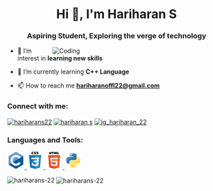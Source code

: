 <h1 align="center">Hi 👋, I'm Hariharan S</h1>
<h3 align="center">Aspiring Student, Exploring the verge of technology</h3>
<img align="right" alt="Coding" width="400" src="https://www.springboard.com/blog/wp-content/uploads/2022/06/what-does-a-coder-do-2022-career-guide.jpg">

- 🔭 I’m interest in **learning new skills**

- 🌱 I’m currently learning **C++ Language**

- 📫 How to reach me **hariharanoffl22@gmail.com**

<h3 align="left">Connect with me:</h3>
<p align="left">
<a href="https://linkedin.com/in/hariharans22" target="blank"><img align="center" src="https://raw.githubusercontent.com/rahuldkjain/github-profile-readme-generator/master/src/images/icons/Social/linked-in-alt.svg" alt="hariharans22" height="30" width="40" /></a>
<a href="[https://fb.com/hariharan s](https://www.facebook.com/profile.php?id=61553898812073)" target="blank"><img align="center" src="https://raw.githubusercontent.com/rahuldkjain/github-profile-readme-generator/master/src/images/icons/Social/facebook.svg" alt="hariharan s" height="30" width="40" /></a>
<a href="https://instagram.com/ig_hariharan_22" target="blank"><img align="center" src="https://raw.githubusercontent.com/rahuldkjain/github-profile-readme-generator/master/src/images/icons/Social/instagram.svg" alt="ig_hariharan_22" height="30" width="40" /></a>
</p>

<h3 align="left">Languages and Tools:</h3>
<p align="left"> <a href="https://www.cprogramming.com/" target="_blank" rel="noreferrer"> <img src="https://raw.githubusercontent.com/devicons/devicon/master/icons/c/c-original.svg" alt="c" width="40" height="40"/> </a> <a href="https://www.w3schools.com/css/" target="_blank" rel="noreferrer"> <img src="https://raw.githubusercontent.com/devicons/devicon/master/icons/css3/css3-original-wordmark.svg" alt="css3" width="40" height="40"/> </a> <a href="https://www.w3.org/html/" target="_blank" rel="noreferrer"> <img src="https://raw.githubusercontent.com/devicons/devicon/master/icons/html5/html5-original-wordmark.svg" alt="html5" width="40" height="40"/> </a> <a href="https://www.python.org" target="_blank" rel="noreferrer"> <img src="https://raw.githubusercontent.com/devicons/devicon/master/icons/python/python-original.svg" alt="python" width="40" height="40"/> </a> </p>

<p><img align="left" src="https://github-readme-stats.vercel.app/api/top-langs?username=hariharans-22&show_icons=true&locale=en&layout=compact" alt="hariharans-22" /></p>

<p>&nbsp;<img align="center" src="https://github-readme-stats.vercel.app/api?username=hariharans-22&show_icons=true&locale=en" alt="hariharans-22" /></p>




